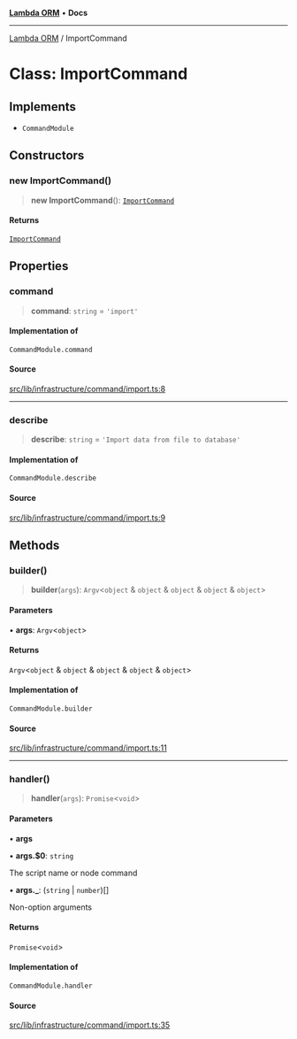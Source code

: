 [**Lambda ORM**](../README.md) • **Docs**

***

[Lambda ORM](../README.md) / ImportCommand

# Class: ImportCommand

## Implements

- `CommandModule`

## Constructors

### new ImportCommand()

> **new ImportCommand**(): [`ImportCommand`](ImportCommand.md)

#### Returns

[`ImportCommand`](ImportCommand.md)

## Properties

### command

> **command**: `string` = `'import'`

#### Implementation of

`CommandModule.command`

#### Source

[src/lib/infrastructure/command/import.ts:8](https://github.com/lambda-orm/lambdaorm-cli/blob/3f38d7e69dfd7028b92806d59016ec42d18cdf64/src/lib/infrastructure/command/import.ts#L8)

***

### describe

> **describe**: `string` = `'Import data from file to database'`

#### Implementation of

`CommandModule.describe`

#### Source

[src/lib/infrastructure/command/import.ts:9](https://github.com/lambda-orm/lambdaorm-cli/blob/3f38d7e69dfd7028b92806d59016ec42d18cdf64/src/lib/infrastructure/command/import.ts#L9)

## Methods

### builder()

> **builder**(`args`): `Argv`\<`object` & `object` & `object` & `object` & `object`\>

#### Parameters

• **args**: `Argv`\<`object`\>

#### Returns

`Argv`\<`object` & `object` & `object` & `object` & `object`\>

#### Implementation of

`CommandModule.builder`

#### Source

[src/lib/infrastructure/command/import.ts:11](https://github.com/lambda-orm/lambdaorm-cli/blob/3f38d7e69dfd7028b92806d59016ec42d18cdf64/src/lib/infrastructure/command/import.ts#L11)

***

### handler()

> **handler**(`args`): `Promise`\<`void`\>

#### Parameters

• **args**

• **args.$0**: `string`

The script name or node command

• **args.\_**: (`string` \| `number`)[]

Non-option arguments

#### Returns

`Promise`\<`void`\>

#### Implementation of

`CommandModule.handler`

#### Source

[src/lib/infrastructure/command/import.ts:35](https://github.com/lambda-orm/lambdaorm-cli/blob/3f38d7e69dfd7028b92806d59016ec42d18cdf64/src/lib/infrastructure/command/import.ts#L35)
